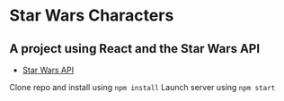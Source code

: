 # Star Wars Characters

## A project using React and the Star Wars API

* [Star Wars API](https://swapi.dev/)

Clone repo and install using `npm install`
Launch server using `npm start`